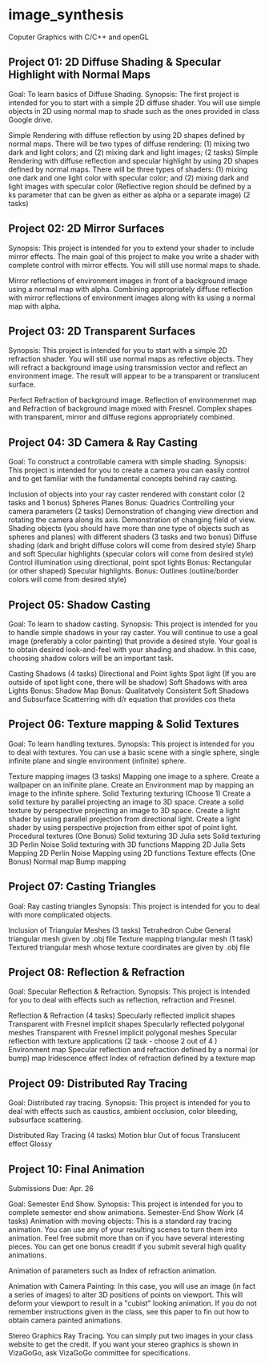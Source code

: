 # image_synthesis
Coputer Graphics with C/C++ and openGL


## Project 01: 2D Diffuse Shading & Specular Highlight with Normal Maps
 
Goal: To learn basics of Diffuse Shading.
Synopsis: The first project is intended for you to start with a simple 2D diffuse shader. You will use simple objects in 2D using normal map to shade such as the ones provided in class Google drive.

Simple Rendering with diffuse reflection by using 2D shapes defined by normal maps. There will be two types of diffuse rendering: (1) mixing two dark and light colors; and (2) mixing dark and light images; (2 tasks)
Simple Rendering with diffuse reflection and specular highlight by using 2D shapes defined by normal maps. There will be three types of shaders: (1) mixing one dark and one light color with specular color; and (2) mixing dark and light images with specular color (Reflective region should be defined by a ks parameter that can be given as either as alpha or a separate image) (2 tasks)

## Project 02: 2D Mirror Surfaces
 
Synopsis: This project is intended for you to extend your shader to include mirror effects. The main goal of this project to make you write a shader with complete control with mirror effects. You will still use normal maps to shade. 

Mirror reflections of environment images in front of a background image using a normal map with alpha.
Combining appropriately diffuse reflection with mirror reflections of environment images along with ks using a normal map with alpha.

## Project 03: 2D Transparent Surfaces
 
Synopsis: This project is intended for you to start with a simple 2D refraction shader. You will still use normal maps as refective objects. They will refract a background image using transmission vector and reflect an environment image. The result will appear to be a transparent or translucent surface. 

Perfect Refraction of background image.
Reflection of environmenmet map and Refraction of background image mixed with Fresnel.
Complex shapes with transparent, mirror and diffuse regions appropriately combined.

## Project 04: 3D Camera & Ray Casting
 
Goal: To construct a controllable camera with simple shading. 
Synopsis: This project is intended for you to create a camera you can easily control and to get familiar with the fundamental concepts behind ray casting. 

Inclusion of objects into your ray caster rendered with constant color (2 tasks and 1 bonus)
Spheres
Planes
Bonus: Quadrics
Controlling your camera parameters (2 tasks)
Demonstration of changing view direction and rotating the camera along its axis.
Demonstration of changing field of view.
Shading objects (you should have more than one type of objects such as spheres and planes) with different shaders (3 tasks and two bonus)
Diffuse shading (dark and bright diffuse colors will come from desired style)
Sharp and soft Specular highlights (specular colors will come from desired style)
Control illumination using directional, point spot lights
Bonus: Rectangular (or other shaped) Specular highlights.
Bonus: Outlines (outline/border colors will come from desired style)

## Project 05: Shadow Casting
 
Goal: To learn to shadow casting. 
Synopsis: This project is intended for you to handle simple shadows in your ray caster. 
You will continue to use a goal image (preferably a color painting) that provide a desired style. Your goal is to obtain desired look-and-feel with your shading and shadow. In this case, choosing shadow colors will be an important task.

Casting Shadows (4 tasks)
Directional and Point lights
Spot light (If you are outside of spot light cone, there will be shadow)
Soft Shadows with area Lights
Bonus: Shadow Map
Bonus: Qualitatvely Consistent Soft Shadows and Subsurface Scatterring with d/r equation that provides cos theta

## Project 06: Texture mapping & Solid Textures
 
Goal: To learn handling textures. 
Synopsis: This project is intended for you to deal with textures. You can use a basic scene with a single sphere, single infinite plane and single environment (infinite) sphere.

Texture mapping images (3 tasks)
Mapping one image to a sphere.
Create a wallpaper on an inifinite plane.
Create an Environment map by mapping an image to the infinite sphere.
Solid Texturing texturing (Choose 1)
Create a solid texture by parallel projecting an image to 3D space.
Create a solid texture by perspective projecting an image to 3D space.
Create a light shader by using parallel projection from directional light.
Create a light shader by using perspective projection from either spot of point light.
Procedural textures (One Bonus)
Solid texturing 3D Julia sets
Solid texturing 3D Perlin Noise
Solid texturing with 3D functions
Mapping 2D Julia Sets
Mapping 2D Perlin Noise
Mapping using 2D functions
Texture effects (One Bonus)
Normal map
Bump mapping

## Project 07: Casting Triangles
 
Goal: Ray casting triangles 
Synopsis: This project is intended for you to deal with more complicated objects. 

Inclusion of Triangular Meshes (3 tasks)
Tetrahedron
Cube
General triangular mesh given by .obj file
Texture mapping triangular mesh (1 task)
Textured triangular mesh whose texture coordinates are given by .obj file

## Project 08: Reflection & Refraction
 
Goal: Specular Reflection & Refraction. 
Synopsis: This project is intended for you to deal with effects such as reflection, refraction and Fresnel. 

Reflection & Refraction (4 tasks)
Specularly reflected implicit shapes
Transparent with Fresnel implicit shapes
Specularly reflected polygonal meshes
Transparent with Fresnel implicit polygonal meshes
Specular reflection with texture applications (2 task - choose 2 out of 4 )
Environment map
Specular reflection and refraction defined by a normal (or bump) map
Iridescence effect
Index of refraction defined by a texture map

## Project 09: Distributed Ray Tracing
 
Goal: Distributed ray tracing. 
Synopsis: This project is intended for you to deal with effects such as caustics, ambient occlusion, color bleeding, subsurface scattering. 

Distributed Ray Tracing (4 tasks)
Motion blur
Out of focus
Translucent effect
Glossy

## Project 10: Final Animation
Submissions	Due: Apr. 26
 
Goal: Semester End Show. 
Synopsis: This project is intended for you to complete semester end show animations. 
Semester-End Show Work (4 tasks)
Animation with moving objects: This is a standard ray tracing animation. You can use any of your resulting scenes to turn them into animation. Feel free submit more than on if you have several interesting pieces. You can get one bonus creadit if you submit several high quality animations. 

Animation of parameters such as Index of refraction animation. 

Animation with Camera Painting: In this case, you will use an image (in fact a series of images) to alter 3D positions of points on viewport. This will deform your viewport to result in a "cubist" looking animation. If you do not remember instructions given in the class, see this paper to fin out how to obtain camera painted animations. 

Stereo Graphics Ray Tracing. You can simply put two images in your class website to get the credit. If you want your stereo graphics is shown in VizaGoGo, ask VizaGoGo committee for specifications.
